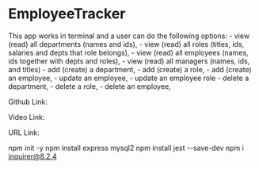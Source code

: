 # EmployeeTracker

This app works in terminal and a user can do the following options: - view (read) all departments (names and ids), - view (read) all roles (titles, ids, salaries and depts that role belongs), - view (read) all employees (names, ids together with depts and roles), - view (read) all managers (names, ids, and titles) - add (create) a department, - add (create) a role, - add (create) an employee, - update an employee, - update an employee role - delete a department, - delete a role, - delete an employee,

Github Link:

Video Link:

URL Link:

npm init -y
npm install express mysql2
npm install jest --save-dev
npm i inquirer@8.2.4
